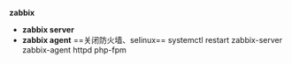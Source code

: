 **zabbix**
- **zabbix server**
- **zabbix agent**
==关闭防火墙、selinux==
systemctl restart zabbix-server zabbix-agent httpd php-fpm